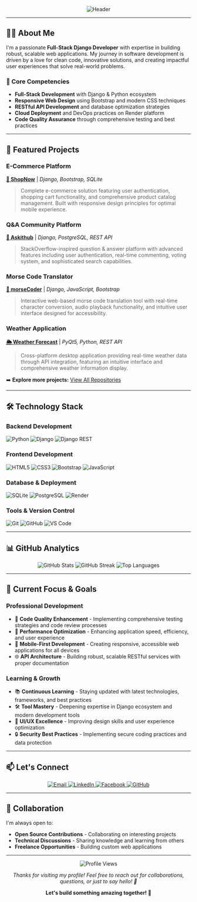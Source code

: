<div align="center">
  <img src="https://capsule-render.vercel.app/api?type=waving&color=gradient&customColorList=0,2,2,5,30&height=300&section=header&text=Hello,%20I'm%20Jerald!&fontSize=60&animation=fadeIn&fontAlignY=38&desc=Full-Stack%20Django%20Developer%20|%20Python%20Enthusiast%20|%20Problem%20Solver&descAlignY=55&descAlign=50" alt="Header" />
</div>

---

## 👨‍💻 About Me

I'm a passionate **Full-Stack Django Developer** with expertise in building robust, scalable web applications. My journey in software development is driven by a love for clean code, innovative solutions, and creating impactful user experiences that solve real-world problems.

### 🎯 Core Competencies
- **Full-Stack Development** with Django & Python ecosystem
- **Responsive Web Design** using Bootstrap and modern CSS techniques
- **RESTful API Development** and database optimization strategies
- **Cloud Deployment** and DevOps practices on Render platform
- **Code Quality Assurance** through comprehensive testing and best practices

---

## 🚀 Featured Projects

### E-Commerce Platform
**[🛒 ShopNow](https://github.com/Huerte/ShopNow)** | *Django, Bootstrap, SQLite*
> Complete e-commerce solution featuring user authentication, shopping cart functionality, and comprehensive product catalog management. Built with responsive design principles for optimal mobile experience.

### Q&A Community Platform
**[💬 Askithub](https://github.com/Huerte/askithub)** | *Django, PostgreSQL, REST API*
> StackOverflow-inspired question & answer platform with advanced features including user authentication, real-time commenting, voting system, and sophisticated search capabilities.

### Morse Code Translator
**[📡 morseCoder](https://github.com/Huerte/morseCoder)** | *Django, JavaScript, Bootstrap*
> Interactive web-based morse code translation tool with real-time character conversion, audio playback functionality, and intuitive user interface designed for accessibility.

### Weather Application
**[🌦 Weather Forecast](https://github.com/Huerte/weather-forecast-pyqt5)** | *PyQt5, Python, REST API*
> Cross-platform desktop application providing real-time weather data through API integration, featuring an intuitive interface and comprehensive weather information display.

➡️ **Explore more projects:** [View All Repositories](https://github.com/Huerte?tab=repositories)

---

## 🛠️ Technology Stack

### **Backend Development**
![Python](https://img.shields.io/badge/Python-3776AB?style=for-the-badge&logo=python&logoColor=white)
![Django](https://img.shields.io/badge/Django-092E20?style=for-the-badge&logo=django&logoColor=white)
![Django REST](https://img.shields.io/badge/Django_REST-ff1709?style=for-the-badge&logoColor=white&color=ff8a65&labelColor=gray)

### **Frontend Development**
![HTML5](https://img.shields.io/badge/HTML5-E34F26?style=for-the-badge&logo=html5&logoColor=white)
![CSS3](https://img.shields.io/badge/CSS3-1572B6?style=for-the-badge&logo=css3&logoColor=white)
![Bootstrap](https://img.shields.io/badge/Bootstrap-563D7C?style=for-the-badge&logo=bootstrap&logoColor=white)
![JavaScript](https://img.shields.io/badge/JavaScript-F7DF1E?style=for-the-badge&logo=javascript&logoColor=black)

### **Database & Deployment**
![SQLite](https://img.shields.io/badge/SQLite-07405E?style=for-the-badge&logo=sqlite&logoColor=white)
![PostgreSQL](https://img.shields.io/badge/PostgreSQL-316192?style=for-the-badge&logo=postgresql&logoColor=white)
![Render](https://img.shields.io/badge/Render-00ADD9?style=for-the-badge&logo=render&logoColor=white)

### **Tools & Version Control**
![Git](https://img.shields.io/badge/Git-F05032?style=for-the-badge&logo=git&logoColor=white)
![GitHub](https://img.shields.io/badge/GitHub-100000?style=for-the-badge&logo=github&logoColor=white)
![VS Code](https://img.shields.io/badge/VS_Code-007ACC?style=for-the-badge&logo=visual-studio-code&logoColor=white)

---

## 📊 GitHub Analytics

<div align="center">
  <img src="https://github-readme-stats.vercel.app/api?username=Huerte&show_icons=true&theme=tokyonight&hide_border=true&bg_color=0D1117&title_color=5ce1e6&icon_color=5ce1e6&text_color=ffffff" alt="GitHub Stats" />
  
  <img src="https://github-readme-streak-stats.herokuapp.com/?user=Huerte&theme=tokyonight&hide_border=true&background=0D1117&stroke=5ce1e6&ring=5ce1e6&fire=5ce1e6&currStreakNum=ffffff&currStreakLabel=ffffff&sideNums=ffffff&sideLabels=ffffff&dates=ffffff" alt="GitHub Streak" />
  
  <img src="https://github-readme-stats.vercel.app/api/top-langs/?username=Huerte&layout=compact&theme=tokyonight&hide_border=true&bg_color=0D1117&title_color=5ce1e6&text_color=ffffff" alt="Top Languages" />
</div>

---

## 🎯 Current Focus & Goals

### **Professional Development**
- 🔧 **Code Quality Enhancement** - Implementing comprehensive testing strategies and code review processes
- 🚀 **Performance Optimization** - Enhancing application speed, efficiency, and user experience
- 📱 **Mobile-First Development** - Creating responsive, accessible web applications for all devices
- 🌐 **API Architecture** - Building robust, scalable RESTful services with proper documentation

### **Learning & Growth**
- 📚 **Continuous Learning** - Staying updated with latest technologies, frameworks, and best practices
- 🛠️ **Tool Mastery** - Deepening expertise in Django ecosystem and modern development tools
- 🎨 **UI/UX Excellence** - Improving design skills and user experience optimization
- 🔒 **Security Best Practices** - Implementing secure coding practices and data protection

---

## 📫 Let's Connect

<div align="center">
  <a href="mailto:huertejerald@gmail.com">
    <img src="https://img.shields.io/badge/Gmail-D14836?style=for-the-badge&logo=gmail&logoColor=white" alt="Email" />
  </a>
  <a href="https://www.linkedin.com/in/huertejerald">
    <img src="https://img.shields.io/badge/LinkedIn-0077B5?style=for-the-badge&logo=linkedin&logoColor=white" alt="LinkedIn" />
  </a>
  <a href="https://facebook.com/huertejerald.dev">
    <img src="https://img.shields.io/badge/Facebook-1877F2?style=for-the-badge&logo=facebook&logoColor=white" alt="Facebook" />
  </a>
  <a href="https://github.com/Huerte">
    <img src="https://img.shields.io/badge/GitHub-100000?style=for-the-badge&logo=github&logoColor=white" alt="GitHub" />
  </a>
</div>

---

## 🤝 Collaboration

I'm always open to:
- **Open Source Contributions** - Collaborating on interesting projects
- **Technical Discussions** - Sharing knowledge and learning from others
- **Freelance Opportunities** - Building custom web applications
---

<div align="center">
  <img src="https://komarev.com/ghpvc/?username=Huerte&style=flat-square&color=blue" alt="Profile Views" />
  
  <p><em>Thanks for visiting my profile! Feel free to reach out for collaborations, questions, or just to say hello! 👋</em></p>
  
  <p><strong>Let's build something amazing together! 🚀</strong></p>
</div>
